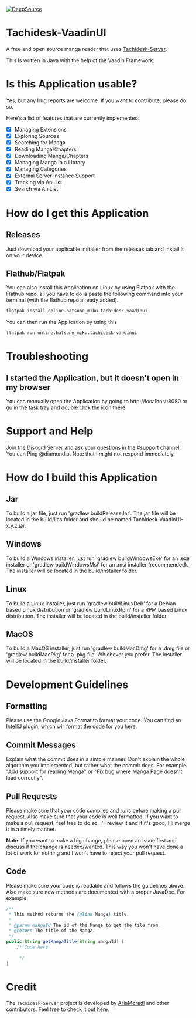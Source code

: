 [![DeepSource](https://app.deepsource.com/gh/Suwayomi/Suwayomi-VaadinUI.svg/?label=active+issues&show_trend=false&token=tKg4kpGGJ0EAGMnueg1OgOpQ)](https://app.deepsource.com/gh/Suwayomi/Suwayomi-VaadinUI/)

# Tachidesk-VaadinUI

A free and open source manga reader that
uses [Tachidesk-Server](https://github.com/Suwayomi/Tachidesk-Server).

This is written in Java with the help of the Vaadin Framework.

# Is this Application usable?

Yes, but any bug reports are welcome. If you want to contribute, please do so.

Here's a list of features that are currently implemented:

- [x] Managing Extensions
- [x] Exploring Sources
- [x] Searching for Manga
- [x] Reading Manga/Chapters
- [x] Downloading Manga/Chapters
- [x] Managing Manga in a Library
- [x] Managing Categories
- [x] External Server Instance Support
- [x] Tracking via AniList
- [x] Search via AniList

# How do I get this Application

## Releases

Just download your applicable installer from the releases tab and install it on your device.

## Flathub/Flatpak

You can also install this Application on Linux by using Flatpak with the Flathub repo, all you have to do is paste the following command into your terminal (with the flathub repo already added).
```bash
flatpak install online.hatsune_miku.tachidesk-vaadinui
```

You can then run the Application by using this
```bash
flatpak run online.hatsune_miku.tachidesk-vaadinui
```

# Troubleshooting

## I started the Application, but it doesn't open in my browser

You can manually open the Application by going to http://localhost:8080 or go in the task tray and
double click the icon there.

# Support and Help

Join the [Discord Server](https://discord.com/invite/DDZdqZWaHA) and ask your questions in the
#support channel. You can Ping @diamondlp. Note that I might not respond immediately.

# How do I build this Application

## Jar

To build a jar file, just run 'gradlew buildReleaseJar'. The jar file will be located in the
build/libs folder and should be named Tachidesk-VaadinUI-x.y.z.jar.

## Windows

To build a Windows installer, just run 'gradlew buildWindowsExe' for an .exe installer or 'gradlew
buildWindowsMsi' for an .msi installer (recommended). The installer will be located in the
build/installer folder.

## Linux

To build a Linux installer, just run 'gradlew buildLinuxDeb' for a Debian based Linux distribution
or 'gradlew buildLinuxRpm' for a RPM based Linux distribution. The installer will be located in the
build/installer folder.

## MacOS

To build a MacOS installer, just run 'gradlew buildMacDmg' for a .dmg file or 'gradlew buildMacPkg'
for a .pkg file. Whichever you prefer. The installer will be located in the build/installer folder.

# Development Guidelines

## Formatting

Please use the Google Java Format to format your code. You can find an IntelliJ plugin, which will format the code for
you [here](https://plugins.jetbrains.com/plugin/8527-google-java-format).

## Commit Messages

Explain what the commit does in a simple manner. Don't explain the whole algorithm you implemented, but rather what the
commit does. For example: "Add support for reading Manga" or "Fix bug where Manga Page doesn't load correctly".

## Pull Requests

Please make sure that your code compiles and runs before making a pull request. Also make sure that your code is well
formatted. If you want to make a pull request, feel free to do so. I'll review it and if it's good, I'll merge it in a
timely manner.

**Note**: If you want to make a big change, please open an issue first and discuss if the change is needed/wanted. This
way you won't have done a lot of work for nothing and I won't have to reject your pull request.

## Code

Please make sure your code is readable and follows the guidelines above. Also make sure new methods are documented with
a proper JavaDoc. For example:

```java
/**
 * This method returns the {@link Manga} title.
 *
 * @param mangaId The id of the Manga to get the tile from.
 * @return The title of the Manga. 
 */
public String getMangaTitle(String mangaId) {
    /* Code here
            
     */
}
```

# Credit

The `Tachidesk-Server` project is developed by [AriaMoradi](https://github.com/AriaMoradi) and other
contributors. Feel free to check it out [here](https://github.com/Suwayomi/Tachidesk-Server).
